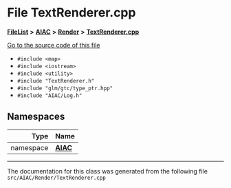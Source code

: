 

# File TextRenderer.cpp



[**FileList**](files.md) **>** [**AIAC**](dir_21da83368f7816722f2b707a7b03c84f.md) **>** [**Render**](dir_4231f99b70cbd7a69a19f070b3954fcb.md) **>** [**TextRenderer.cpp**](TextRenderer_8cpp.md)

[Go to the source code of this file](TextRenderer_8cpp_source.md)



* `#include <map>`
* `#include <iostream>`
* `#include <utility>`
* `#include "TextRenderer.h"`
* `#include "glm/gtc/type_ptr.hpp"`
* `#include "AIAC/Log.h"`













## Namespaces

| Type | Name |
| ---: | :--- |
| namespace | [**AIAC**](namespaceAIAC.md) <br> |





















































------------------------------
The documentation for this class was generated from the following file `src/AIAC/Render/TextRenderer.cpp`

